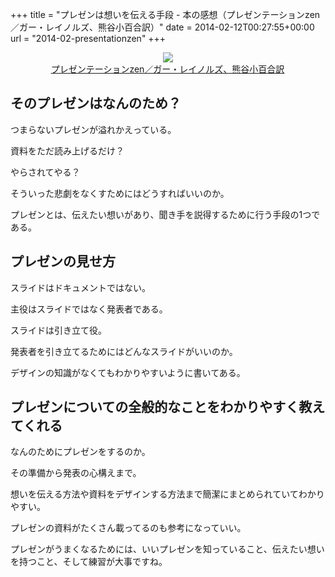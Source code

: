 +++
title = "プレゼンは想いを伝える手段 - 本の感想（プレゼンテーションzen／ガー・レイノルズ、熊谷小百合訳）"
date = 2014-02-12T00:27:55+00:00
url = "2014-02-presentationzen"
+++

<div style="text-align: center;">
  <a href="http://www.amazon.co.jp/gp/product/4894713284/ref=as_li_ss_il?ie=UTF8&#038;camp=247&#038;creative=7399&#038;creativeASIN=4894713284&#038;linkCode=as2&#038;tag=5000164-22"><img border="0" src="http://ws-fe.amazon-adsystem.com/widgets/q?_encoding=UTF8&#038;ASIN=4894713284&#038;Format=_SL160_&#038;ID=AsinImage&#038;MarketPlace=JP&#038;ServiceVersion=20070822&#038;WS=1&#038;tag=5000164-22" /><br /><span>プレゼンテーションzen／ガー・レイノルズ、熊谷小百合訳</span></a><img src="http://ir-jp.amazon-adsystem.com/e/ir?t=5000164-22&#038;l=as2&#038;o=9&#038;a=4894713284" width="1" height="1" border="0" alt="" style="border:none !important; margin:0px !important;" />
</div>

## そのプレゼンはなんのため？

つまらないプレゼンが溢れかえっている。
  
資料をただ読み上げるだけ？
  
やらされてやる？
  
そういった悲劇をなくすためにはどうすればいいのか。
  
プレゼンとは、伝えたい想いがあり、聞き手を説得するために行う手段の1つである。

## プレゼンの見せ方

スライドはドキュメントではない。
  
主役はスライドではなく発表者である。
  
スライドは引き立て役。
  
発表者を引き立てるためにはどんなスライドがいいのか。
  
デザインの知識がなくてもわかりやすいように書いてある。

## プレゼンについての全般的なことをわかりやすく教えてくれる

なんのためにプレゼンをするのか。
  
その準備から発表の心構えまで。
  
想いを伝える方法や資料をデザインする方法まで簡潔にまとめられていてわかりやすい。
  
プレゼンの資料がたくさん載ってるのも参考になっていい。
  
プレゼンがうまくなるためには、いいプレゼンを知っていること、伝えたい想いを持つこと、そして練習が大事ですね。
